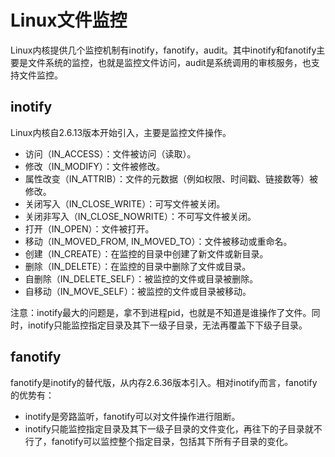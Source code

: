 # Linux文件监控

Linux内核提供几个监控机制有inotify，fanotify，audit。其中inotify和fanotify主要是文件系统的监控，也就是监控文件访问，audit是系统调用的审核服务，也支持文件监控。

## inotify
Linux内核自2.6.13版本开始引入，主要是监控文件操作。
* 访问（IN_ACCESS）：文件被访问（读取）。
* 修改（IN_MODIFY）：文件被修改。
* 属性改变（IN_ATTRIB）：文件的元数据（例如权限、时间戳、链接数等）被修改。
* 关闭写入（IN_CLOSE_WRITE）：可写文件被关闭。
* 关闭非写入（IN_CLOSE_NOWRITE）：不可写文件被关闭。
* 打开（IN_OPEN）：文件被打开。
* 移动（IN_MOVED_FROM, IN_MOVED_TO）：文件被移动或重命名。
* 创建（IN_CREATE）：在监控的目录中创建了新文件或新目录。
* 删除（IN_DELETE）：在监控的目录中删除了文件或目录。
* 自删除（IN_DELETE_SELF）：被监控的文件或目录被删除。
* 自移动（IN_MOVE_SELF）：被监控的文件或目录被移动。

注意：inotify最大的问题是，拿不到进程pid，也就是不知道是谁操作了文件。同时，inotify只能监控指定目录及其下一级子目录，无法再覆盖下下级子目录。

## fanotify
fanotify是inotify的替代版，从内存2.6.36版本引入。相对inotify而言，fanotify的优势有：
* inotify是旁路监听，fanotify可以对文件操作进行阻断。
* inotify只能监控指定目录及其下一级子目录的文件变化，再往下的子目录就不行了，fanotify可以监控整个指定目录，包括其下所有子目录的变化。